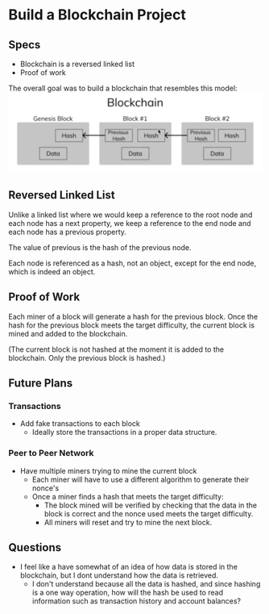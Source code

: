 # Build a Blockchain Project

## Specs

- Blockchain is a reversed linked list
- Proof of work

The overall goal was to build a blockchain that resembles this model:
![alt text](./blockchain_diagram.png)

## Reversed Linked List

Unlike a linked list where we would keep a reference to the root node and each node has a next property,
we keep a reference to the end node and each node has a previous property.

The value of previous is the hash of the previous node. 

Each node is referenced as a hash, not an object, except for the end node, which is indeed an object.

## Proof of Work

Each miner of a block will generate a hash for the previous block. Once the hash for the previous block meets the target difficulty, the current block is mined and added to the blockchain.

(The current block is not hashed at the moment it is added to the blockchain. Only the previous block is hashed.)

## Future Plans

### Transactions

- Add fake transactions to each block
    - Ideally store the transactions in a proper data structure.

### Peer to Peer Network

- Have multiple miners trying to mine the current block
    - Each miner will have to use a different algorithm to generate their nonce's
    - Once a miner finds a hash that meets the target difficulty:
        - The block mined will be verified by checking that the data in the block is correct and the nonce used meets the target difficulty.
        - All miners will reset and try to mine the next block.

## Questions

- I feel like a have somewhat of an idea of how data is stored in the blockchain, but I dont understand how the data is retrieved.
    - I don't understand because all the data is hashed, and since hashing is a one way operation, how will the hash be used to read information such as transaction history and account balances?